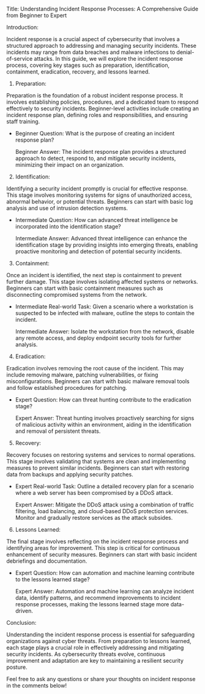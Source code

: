 Title: Understanding Incident Response Processes: A Comprehensive Guide from Beginner to Expert

Introduction:

Incident response is a crucial aspect of cybersecurity that involves a structured approach to addressing and managing security incidents. These incidents may range from data breaches and malware infections to denial-of-service attacks. In this guide, we will explore the incident response process, covering key stages such as preparation, identification, containment, eradication, recovery, and lessons learned.

1. Preparation:

Preparation is the foundation of a robust incident response process. It involves establishing policies, procedures, and a dedicated team to respond effectively to security incidents. Beginner-level activities include creating an incident response plan, defining roles and responsibilities, and ensuring staff training.

- Beginner Question: What is the purpose of creating an incident response plan?

  Beginner Answer: The incident response plan provides a structured approach to detect, respond to, and mitigate security incidents, minimizing their impact on an organization.

2. Identification:

Identifying a security incident promptly is crucial for effective response. This stage involves monitoring systems for signs of unauthorized access, abnormal behavior, or potential threats. Beginners can start with basic log analysis and use of intrusion detection systems.

- Intermediate Question: How can advanced threat intelligence be incorporated into the identification stage?

  Intermediate Answer: Advanced threat intelligence can enhance the identification stage by providing insights into emerging threats, enabling proactive monitoring and detection of potential security incidents.

3. Containment:

Once an incident is identified, the next step is containment to prevent further damage. This stage involves isolating affected systems or networks. Beginners can start with basic containment measures such as disconnecting compromised systems from the network.

- Intermediate Real-world Task: Given a scenario where a workstation is suspected to be infected with malware, outline the steps to contain the incident.

  Intermediate Answer: Isolate the workstation from the network, disable any remote access, and deploy endpoint security tools for further analysis.

4. Eradication:

Eradication involves removing the root cause of the incident. This may include removing malware, patching vulnerabilities, or fixing misconfigurations. Beginners can start with basic malware removal tools and follow established procedures for patching.

- Expert Question: How can threat hunting contribute to the eradication stage?

  Expert Answer: Threat hunting involves proactively searching for signs of malicious activity within an environment, aiding in the identification and removal of persistent threats.

5. Recovery:

Recovery focuses on restoring systems and services to normal operations. This stage involves validating that systems are clean and implementing measures to prevent similar incidents. Beginners can start with restoring data from backups and applying security patches.

- Expert Real-world Task: Outline a detailed recovery plan for a scenario where a web server has been compromised by a DDoS attack.

  Expert Answer: Mitigate the DDoS attack using a combination of traffic filtering, load balancing, and cloud-based DDoS protection services. Monitor and gradually restore services as the attack subsides.

6. Lessons Learned:

The final stage involves reflecting on the incident response process and identifying areas for improvement. This step is critical for continuous enhancement of security measures. Beginners can start with basic incident debriefings and documentation.

- Expert Question: How can automation and machine learning contribute to the lessons learned stage?

  Expert Answer: Automation and machine learning can analyze incident data, identify patterns, and recommend improvements to incident response processes, making the lessons learned stage more data-driven.

Conclusion:

Understanding the incident response process is essential for safeguarding organizations against cyber threats. From preparation to lessons learned, each stage plays a crucial role in effectively addressing and mitigating security incidents. As cybersecurity threats evolve, continuous improvement and adaptation are key to maintaining a resilient security posture.

Feel free to ask any questions or share your thoughts on incident response in the comments below!

